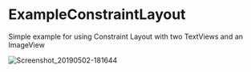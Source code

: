 # ExampleConstraintLayout
Simple example for using Constraint Layout with two TextViews and an ImageView

![Screenshot_20190502-181644](https://user-images.githubusercontent.com/33417968/57086542-fccc7580-6d06-11e9-857e-b56104bc7c55.png)

